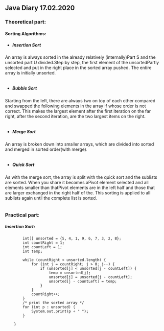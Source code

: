 ## Java Diary 17.02.2020

### Theoretical part:

#### Sorting Algorithms:

* ##### Insertion Sort
An array is always sorted in the already relatively (internally)Part S 
and the unsorted part U divided.Step by step, the first element of the 
unsortedPartly selected and put in the right place in the sorted array pushed.
The entire array is initially unsorted.

```
```

* ##### Bubble Sort
Starting from the left, there are always two on top of each other compared 
and swapped the following elements in the array if whose order is not correct.
This makes the largest element after the first iteration on the far right, 
after the second iteration, are the two largest items on the right.

```
```

* ##### Merge Sort
An array is broken down into smaller arrays, which are divided into 
sorted and merged in sorted order(with merge).

```
```
* ##### Quick Sort
As with the merge sort, the array is split with the quick sort
and the sublists are sorted. When you share it becomes aPivot element selected 
and all elements smaller than thatPivot elements are in the left half and 
those that are larger exchanged in the right half of the.
This sorting is applied to all sublists again until the complete 
list is sorted.

```
```

### Practical part:
##### Insertion Sort:
```
        int[] unsorted = {5, 4, 1, 9, 6, 7, 3, 2, 8};
        int countRight = 1;
        int countLeft = 1;
        int temp;

        while (countRight < unsorted.length) {
            for (int j = countRight; j > 0; j--) {
                if (unsorted[j] < unsorted[j - countLeft]) {
                    temp = unsorted[j];
                    unsorted[j] = unsorted[j - countLeft];
                    unsorted[j - countLeft] = temp;
                }
            }
            countRight++;
        }
        /* print the sorted array */
        for (int p : unsorted) {
            System.out.print(p + " ");
        }

    }
```